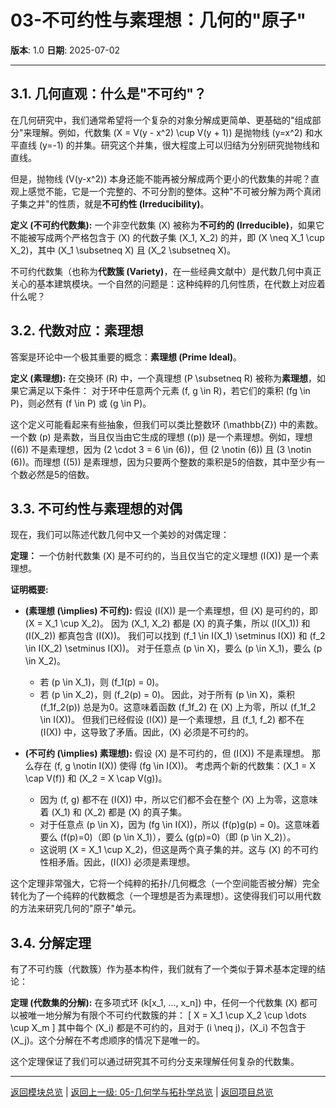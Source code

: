 # 03-不可约性与素理想：几何的"原子"

**版本**: 1.0
**日期**: 2025-07-02

---

## 3.1. 几何直观：什么是"不可约"？

在几何研究中，我们通常希望将一个复杂的对象分解成更简单、更基础的"组成部分"来理解。例如，代数集 \(X = V(y - x^2) \cup V(y + 1)\) 是抛物线 \(y=x^2\) 和水平直线 \(y=-1\) 的并集。研究这个并集，很大程度上可以归结为分别研究抛物线和直线。

但是，抛物线 \(V(y-x^2)\) 本身还能不能再被分解成两个更小的代数集的并呢？直观上感觉不能，它是一个完整的、不可分割的整体。这种"不可被分解为两个真闭子集之并"的性质，就是**不可约性 (Irreducibility)**。

**定义 (不可约代数集):**
一个非空代数集 \(X\) 被称为**不可约的 (Irreducible)**，如果它不能被写成两个严格包含于 \(X\) 的代数子集 \(X_1, X_2\) 的并，即 \(X \neq X_1 \cup X_2\)，其中 \(X_1 \subsetneq X\) 且 \(X_2 \subsetneq X\)。

不可约代数集（也称为**代数簇 (Variety)**，在一些经典文献中）是代数几何中真正关心的基本建筑模块。一个自然的问题是：这种纯粹的几何性质，在代数上对应着什么呢？

## 3.2. 代数对应：素理想

答案是环论中一个极其重要的概念：**素理想 (Prime Ideal)**。

**定义 (素理想):**
在交换环 \(R\) 中，一个真理想 \(P \subsetneq R\) 被称为**素理想**，如果它满足以下条件：
对于环中任意两个元素 \(f, g \in R\)，若它们的乘积 \(fg \in P\)，则必然有 \(f \in P\) 或 \(g \in P\)。

这个定义可能看起来有些抽象，但我们可以类比整数环 \(\mathbb{Z}\) 中的素数。一个数 \(p\) 是素数，当且仅当由它生成的理想 \((p)\) 是一个素理想。例如，理想 \((6)\) 不是素理想，因为 \(2 \cdot 3 = 6 \in (6)\)，但 \(2 \notin (6)\) 且 \(3 \notin (6)\)。而理想 \((5)\) 是素理想，因为只要两个整数的乘积是5的倍数，其中至少有一个数必然是5的倍数。

## 3.3. 不可约性与素理想的对偶

现在，我们可以陈述代数几何中又一个美妙的对偶定理：

**定理：**
一个仿射代数集 \(X\) 是不可约的，当且仅当它的定义理想 \(I(X)\) 是一个素理想。

**证明概要:**

* **(素理想 \(\implies\) 不可约):**
    假设 \(I(X)\) 是一个素理想，但 \(X\) 是可约的，即 \(X = X_1 \cup X_2\)。
    因为 \(X_1, X_2\) 都是 \(X\) 的真子集，所以 \(I(X_1)\) 和 \(I(X_2)\) 都真包含 \(I(X)\)。
    我们可以找到 \(f_1 \in I(X_1) \setminus I(X)\) 和 \(f_2 \in I(X_2) \setminus I(X)\)。
    对于任意点 \(p \in X\)，要么 \(p \in X_1\)，要么 \(p \in X_2\)。
  * 若 \(p \in X_1\)，则 \(f_1(p) = 0\)。
  * 若 \(p \in X_2\)，则 \(f_2(p) = 0\)。
    因此，对于所有 \(p \in X\)，乘积 \(f_1f_2(p)\) 总是为0。这意味着函数 \(f_1f_2\) 在 \(X\) 上为零，所以 \(f_1f_2 \in I(X)\)。
    但我们已经假设 \(I(X)\) 是一个素理想，且 \(f_1, f_2\) 都不在 \(I(X)\) 中，这导致了矛盾。因此，\(X\) 必须是不可约的。

* **(不可约 \(\implies\) 素理想):**
    假设 \(X\) 是不可约的，但 \(I(X)\) 不是素理想。
    那么存在 \(f, g \notin I(X)\) 使得 \(fg \in I(X)\)。
    考虑两个新的代数集：\(X_1 = X \cap V(f)\) 和 \(X_2 = X \cap V(g)\)。
  * 因为 \(f, g\) 都不在 \(I(X)\) 中，所以它们都不会在整个 \(X\) 上为零，这意味着 \(X_1\) 和 \(X_2\) 都是 \(X\) 的真子集。
  * 对于任意点 \(p \in X\)，因为 \(fg \in I(X)\)，所以 \(f(p)g(p) = 0\)。这意味着要么 \(f(p)=0\)（即 \(p \in X_1\)），要么 \(g(p)=0\)（即 \(p \in X_2\)）。
  * 这说明 \(X = X_1 \cup X_2\)，但这是两个真子集的并。这与 \(X\) 的不可约性相矛盾。因此，\(I(X)\) 必须是素理想。

这个定理非常强大，它将一个纯粹的拓扑/几何概念（一个空间能否被分解）完全转化为了一个纯粹的代数概念（一个理想是否为素理想）。这使得我们可以用代数的方法来研究几何的"原子"单元。

## 3.4. 分解定理

有了不可约簇（代数簇）作为基本构件，我们就有了一个类似于算术基本定理的结论：

**定理 (代数集的分解):**
在多项式环 \(k[x_1, ..., x_n]\) 中，任何一个代数集 \(X\) 都可以被唯一地分解为有限个不可约代数簇的并：
\[ X = X_1 \cup X_2 \cup \dots \cup X_m \]
其中每个 \(X_i\) 都是不可约的，且对于 \(i \neq j\)，\(X_i\) 不包含于 \(X_j\)。这个分解在不考虑顺序的情况下是唯一的。

这个定理保证了我们可以通过研究其不可约分支来理解任何复杂的代数集。

---
[返回模块总览](./00-模块总览.md) | [返回上一级: 05-几何学与拓扑学总览](../00-05-几何与拓扑总览.md) | [返回项目总览](../../09-项目总览/00-项目总览.md)
